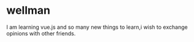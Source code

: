 # wellman
I am learning vue.js and so many new things to learn,i wish to exchange opinions with other friends.
